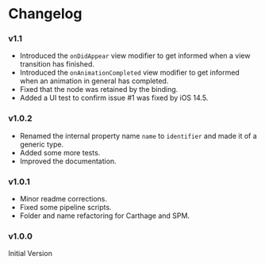 # Changelog

### v1.1

- Introduced the `onDidAppear` view modifier to get informed when a view transition has finished.
- Introduced the `onAnimationCompleted` view modifier to get informed when an animation in general has completed.
- Fixed that the node was retained by the binding.
- Added a UI test to confirm issue #1 was fixed by iOS 14.5.

### v1.0.2

- Renamed the internal property name `name` to `identifier` and made it of a generic type.
- Added some more tests.
- Improved the documentation.

### v1.0.1

- Minor readme corrections.
- Fixed some pipeline scripts.
- Folder and name refactoring for Carthage and SPM.

### v1.0.0

Initial Version